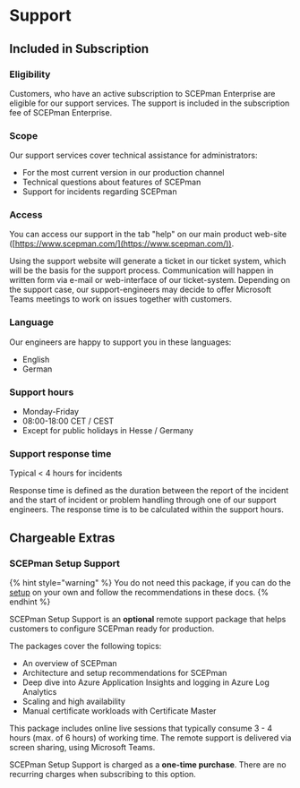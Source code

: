 # Support

## Included in Subscription

### Eligibility

Customers, who have an active subscription to SCEPman Enterprise are eligible for our support services. The support is included in the subscription fee of SCEPman Enterprise.

### Scope

Our support services cover technical assistance for administrators:

* For the most current version in our production channel
* Technical questions about features of SCEPman
* Support for incidents regarding SCEPman

### Access

You can access our support in the tab "help" on our main product web-site ([https://www.scepman.com/](https://www.scepman.com/)).

Using the support website will generate a ticket in our ticket system, which will be the basis for the support process. Communication will happen in written form via e-mail or web-interface of our ticket-system. Depending on the support case, our support-engineers may decide to offer Microsoft Teams meetings to work on issues together with customers.

### Language

Our engineers are happy to support you in these languages:

* English
* German

### Support hours

* Monday-Friday
* 08:00-18:00 CET / CEST
* Except for public holidays in Hesse / Germany

### Support response time

Typical < 4 hours for incidents

Response time is defined as the duration between the report of the incident and the start of incident or problem handling through one of our support engineers. The response time is to be calculated within the support hours.

## Chargeable Extras

### SCEPman Setup Support

{% hint style="warning" %}
You do not need this package, if you can do the [setup](scepman-deployment/deployment-guides/) on your own and follow the recommendations in these docs.
{% endhint %}

SCEPman Setup Support is an **optional** remote support package that helps customers to configure SCEPman ready for production.

The packages cover the following topics:

* An overview of SCEPman
* Architecture and setup recommendations for SCEPman
* Deep dive into Azure Application Insights and logging in Azure Log Analytics
* Scaling and high availability
* Manual certificate workloads with Certificate Master

This package includes online live sessions that typically consume 3 - 4 hours (max. of 6 hours) of working time. The remote support is delivered via screen sharing, using Microsoft Teams.

SCEPman Setup Support is charged as a **one-time purchase**. There are no recurring charges when subscribing to this option.
